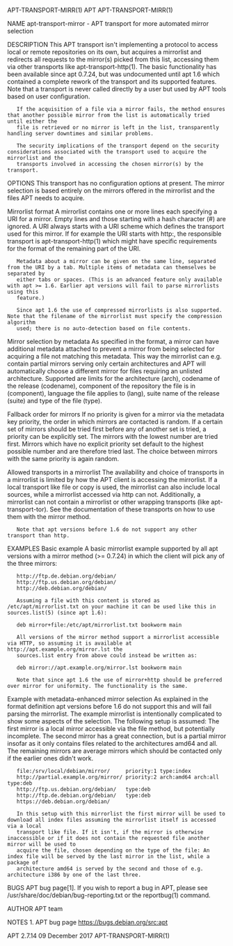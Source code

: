 APT-TRANSPORT-MIRR(1)							      APT							 APT-TRANSPORT-MIRR(1)

NAME
       apt-transport-mirror - APT transport for more automated mirror selection

DESCRIPTION
       This APT transport isn't implementing a protocol to access local or remote repositories on its own, but acquires a mirrorlist and redirects all
       requests to the mirror(s) picked from this list, accessing them via other transports like apt-transport-http(1). The basic functionality has been
       available since apt 0.7.24, but was undocumented until apt 1.6 which contained a complete rework of the transport and its supported features. Note that
       a transport is never called directly by a user but used by APT tools based on user configuration.

       If the acquisition of a file via a mirror fails, the method ensures that another possible mirror from the list is automatically tried until either the
       file is retrieved or no mirror is left in the list, transparently handling server downtimes and similar problems.

       The security implications of the transport depend on the security considerations associated with the transport used to acquire the mirrorlist and the
       transports involved in accessing the chosen mirror(s) by the transport.

OPTIONS
       This transport has no configuration options at present. The mirror selection is based entirely on the mirrors offered in the mirrorlist and the files
       APT needs to acquire.

   Mirrorlist format
       A mirrorlist contains one or more lines each specifying a URI for a mirror. Empty lines and those starting with a hash character (#) are ignored. A URI
       always starts with a URI scheme which defines the transport used for this mirror. If for example the URI starts with http:, the responsible transport
       is apt-transport-http(1) which might have specific requirements for the format of the remaining part of the URI.

       Metadata about a mirror can be given on the same line, separated from the URI by a tab. Multiple items of metadata can themselves be separated by
       either tabs or spaces. (This is an advanced feature only available with apt >= 1.6. Earlier apt versions will fail to parse mirrorlists using this
       feature.)

       Since apt 1.6 the use of compressed mirrorlists is also supported. Note that the filename of the mirrorlist must specify the compression algorithm
       used; there is no auto-detection based on file contents.

   Mirror selection by metadata
       As specified in the format, a mirror can have additional metadata attached to prevent a mirror from being selected for acquiring a file not matching
       this metadata. This way the mirrorlist can e.g. contain partial mirrors serving only certain architectures and APT will automatically choose a
       different mirror for files requiring an unlisted architecture. Supported are limits for the architecture (arch), codename of the release (codename),
       component of the repository the file is in (component), language the file applies to (lang), suite name of the release (suite) and type of the file
       (type).

   Fallback order for mirrors
       If no priority is given for a mirror via the metadata key priority, the order in which mirrors are contacted is random. If a certain set of mirrors
       should be tried first before any of another set is tried, a priority can be explicitly set. The mirrors with the lowest number are tried first. Mirrors
       which have no explicit priority set default to the highest possible number and are therefore tried last. The choice between mirrors with the same
       priority is again random.

   Allowed transports in a mirrorlist
       The availability and choice of transports in a mirrorlist is limited by how the APT client is accessing the mirrorlist. If a local transport like file
       or copy is used, the mirrorlist can also include local sources, while a mirrorlist accessed via http can not. Additionally, a mirrorlist can not
       contain a mirrorlist or other wrapping transports (like apt-transport-tor). See the documentation of these transports on how to use them with the
       mirror method.

       Note that apt versions before 1.6 do not support any other transport than http.

EXAMPLES
   Basic example
       A basic mirrorlist example supported by all apt versions with a mirror method (>= 0.7.24) in which the client will pick any of the three mirrors:

	   http://ftp.de.debian.org/debian/
	   http://ftp.us.debian.org/debian/
	   http://deb.debian.org/debian/

       Assuming a file with this content is stored as /etc/apt/mirrorlist.txt on your machine it can be used like this in sources.list(5) (since apt 1.6):

	   deb mirror+file:/etc/apt/mirrorlist.txt bookworm main

       All versions of the mirror method support a mirrorlist accessible via HTTP, so assuming it is available at http://apt.example.org/mirror.lst the
       sources.list entry from above could instead be written as:

	   deb mirror://apt.example.org/mirror.lst bookworm main

       Note that since apt 1.6 the use of mirror+http should be preferred over mirror for uniformity. The functionality is the same.

   Example with metadata-enhanced mirror selection
       As explained in the format definition apt versions before 1.6 do not support this and will fail parsing the mirrorlist. The example mirrorlist is
       intentionally complicated to show some aspects of the selection. The following setup is assumed: The first mirror is a local mirror accessible via the
       file method, but potentially incomplete. The second mirror has a great connection, but is a partial mirror insofar as it only contains files related to
       the architectures amd64 and all. The remaining mirrors are average mirrors which should be contacted only if the earlier ones didn't work.

	   file:/srv/local/debian/mirror/     priority:1 type:index
	   http://partial.example.org/mirror/ priority:2 arch:amd64 arch:all type:deb
	   http://ftp.us.debian.org/debian/   type:deb
	   http://ftp.de.debian.org/debian/   type:deb
	   https://deb.debian.org/debian/

       In this setup with this mirrorlist the first mirror will be used to download all index files assuming the mirrorlist itself is accessed via a local
       transport like file. If it isn't, if the mirror is otherwise inaccessible or if it does not contain the requested file another mirror will be used to
       acquire the file, chosen depending on the type of the file: An index file will be served by the last mirror in the list, while a package of
       architecture amd64 is served by the second and those of e.g. architecture i386 by one of the last three.

BUGS
       APT bug page[1]. If you wish to report a bug in APT, please see /usr/share/doc/debian/bug-reporting.txt or the reportbug(1) command.

AUTHOR
       APT team

NOTES
	1. APT bug page
	   https://bugs.debian.org/src:apt

APT 2.7.14							       09 December 2017							 APT-TRANSPORT-MIRR(1)
